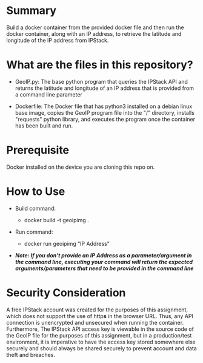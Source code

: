 # Summary

Build a docker container from the provided docker file and then run the docker container, along with an IP address, to retrieve the latitude and longitude of the IP address from IPStack.  

# What are the files in this repository?

* GeoIP.py: The base python program that queries the IPStack API and returns the latitude and longitude of an IP address that is provided from a command line parameter

* Dockerfile: The Docker file that has python3 installed on a debian linux base image, copies the GeoIP program file into the "/" directory, installs "requests" python library, and executes the program once the container has been built and run. 


# Prerequisite



Docker installed on the device you are cloning this repo on. 


# How to Use

* Build command:
  * docker build -t geoipimg .
  
* Run command:
    * docker run geoipimg “IP Address”

* **_Note: If you don’t provide an IP Address as a parameter/argument in the command line, executing your command will return the expected arguments/parameters that need to be provided in the command line_**

# Security Consideration

A free IPStack account was created for the purposes of this assignment, which does not support the use of http**s** in the browser URL. Thus, any API connection is unencrypted and unsecured when running the container. Furthermore, The IPStack API access key is viewable in the source code of the GeoIP file for the purposes of this assignment, but in a production/test environment, it is imperative to have the access key stored somewhere else securely and should always be shared securely to prevent account and data theft and breaches. 
